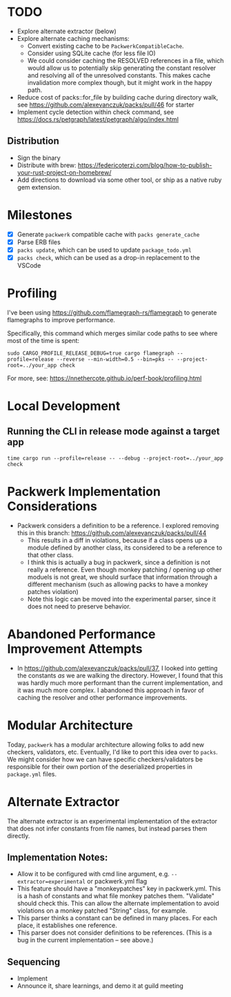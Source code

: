 # TODO
- Explore alternate extractor (below)
- Explore alternate caching mechanisms:
  - Convert existing cache to be `PackwerkCompatibleCache`.
  - Consider using SQLite cache (for less file IO)
  - We could consider caching the RESOLVED references in a file, which would allow us to potentially skip generating the constant resolver and resolving all of the unresolved constants. This makes cache invalidation more complex though, but it might work in the happy path.
- Reduce cost of packs::for_file by building cache during directory walk, see https://github.com/alexevanczuk/packs/pull/46 for starter
- Implement cycle detection within check command, see https://docs.rs/petgraph/latest/petgraph/algo/index.html

## Distribution
- Sign the binary
- Distribute with brew: https://federicoterzi.com/blog/how-to-publish-your-rust-project-on-homebrew/
- Add directions to download via some other tool, or ship as a native ruby gem extension.

# Milestones
- [x] Generate `packwerk` compatible cache with `packs generate_cache`
- [x] Parse ERB files
- [x] `packs update`, which can be used to update `package_todo.yml`
- [x] `packs check`, which can be used as a drop-in replacement to the VSCode

# Profiling
I've been using https://github.com/flamegraph-rs/flamegraph to generate flamegraphs to improve performance.

Specifically, this command which merges similar code paths to see where most of the time is spent:
```
sudo CARGO_PROFILE_RELEASE_DEBUG=true cargo flamegraph --profile=release --reverse --min-width=0.5 --bin=pks -- --project-root=../your_app check
```
For more, see: https://nnethercote.github.io/perf-book/profiling.html

# Local Development
## Running the CLI in release mode against a target app
```
time cargo run --profile=release -- --debug --project-root=../your_app check
```

# Packwerk Implementation Considerations
- Packwerk considers a definition to be a reference. I explored removing this in this branch: https://github.com/alexevanczuk/packs/pull/44
  - This results in a diff in violations, because if a class opens up a module defined by another class, its considered to be a reference to that other class.
  - I think this is actually a bug in packwerk, since a definition is not really a reference. Even though monkey patching / opening up other moduels is not great, we should surface that information through a different mechanism (such as allowing packs to have a monkey patches violation)
  - Note this logic can be moved into the experimental parser, since it does not need to preserve behavior.

# Abandoned Performance Improvement Attempts
- In https://github.com/alexevanczuk/packs/pull/37, I looked into getting the constants *as* we are walking the directory. However, I found that this was hardly much more performant than the current implementation, and it was much more complex. I abandoned this approach in favor of caching the resolver and other performance improvements.

# Modular Architecture
Today, `packwerk` has a modular architecture allowing folks to add new checkers, validators, etc.
Eventually, I'd like to port this idea over to `packs`.
We might consider how we can have specific checkers/validators be responsible for their own portion of the deserialized properties in `package.yml` files.

# Alternate Extractor
The alternate extractor is an experimental implementation of the extractor that does not infer constants from file names, but instead parses them directly.

## Implementation Notes:
- Allow it to be configured with cmd line argument, e.g. `--extractor=experimental` or packwerk.yml flag
- This feature should have a "monkeypatches" key in packwerk.yml. This is a hash of constants and what file monkey patches them. "Validate" should check this. This can allow the alternate implementation to avoid violations on a monkey patched "String" class, for example.
- This parser thinks a constant can be defined in many places. For each place, it establishes one reference.
- This parser does not consider definitions to be references. (This is a bug in the current implementation – see above.)

## Sequencing
- Implement
- Announce it, share learnings, and demo it at guild meeting
